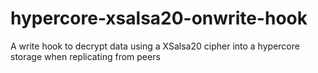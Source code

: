 # hypercore-xsalsa20-onwrite-hook
A write hook to decrypt data using a XSalsa20 cipher into a hypercore storage when replicating from peers
